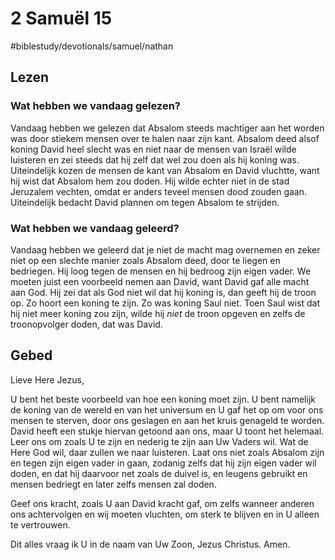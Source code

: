 # 2 Samuël 15
#biblestudy/devotionals/samuel/nathan

## Lezen 
### Wat hebben we vandaag gelezen? 
Vandaag hebben we gelezen dat Absalom steeds machtiger aan het worden was door stiekem mensen over te halen naar zijn kant. Absalom deed alsof koning David heel slecht was en niet naar de mensen van Israël wilde luisteren en zei steeds dat hij zelf dat wel zou doen als hij koning was. 
Uiteindelijk kozen de mensen de kant van Absalom en David vluchtte, want hij wist dat Absalom hem zou doden. Hij wilde echter niet in de stad Jeruzalem vechten, omdat er anders teveel mensen dood zouden gaan. 
Uiteindelijk bedacht David plannen om tegen Absalom te strijden. 

### Wat hebben we vandaag geleerd? 
Vandaag hebben we geleerd dat je niet de macht mag overnemen en zeker niet op een slechte manier zoals Absalom deed, door te liegen en bedriegen. Hij loog tegen de mensen en hij bedroog zijn eigen vader. 
We moeten juist een voorbeeld nemen aan David, want David gaf alle macht aan God. Hij zei dat als God niet wil dat hij koning is, dan geeft hij de troon op. Zo hoort een koning te zijn. Zo was koning Saul niet. Toen Saul wist dat hij niet meer koning zou zijn, wilde hij *niet* de troon opgeven en zelfs de troonopvolger doden, dat was David. 

## Gebed
Lieve Here Jezus, 

U bent het beste voorbeeld van hoe een koning moet zijn. U bent namelijk de koning van de wereld en van het universum en U gaf het op om voor ons mensen te sterven, door ons geslagen en aan het kruis genageld te worden.
David heeft een stukje hiervan getoond aan ons, maar U toont het helemaal. 
Leer ons om zoals U te zijn en nederig te zijn aan Uw Vaders wil. Wat de Here God wil, daar zullen we naar luisteren. 
Laat ons niet zoals Absalom zijn en tegen zijn eigen vader in gaan, zodanig zelfs dat hij zijn eigen vader wil doden, en dat hij daarvoor net zoals de duivel is, en leugens gebruikt en mensen bedriegt en later zelfs mensen zal doden. 

Geef ons kracht, zoals U aan David kracht gaf, om zelfs wanneer anderen ons achtervolgen en wij moeten vluchten, om sterk te blijven en in U alleen te vertrouwen.


Dit alles vraag ik U in de naam van Uw Zoon, Jezus Christus. 
Amen. 